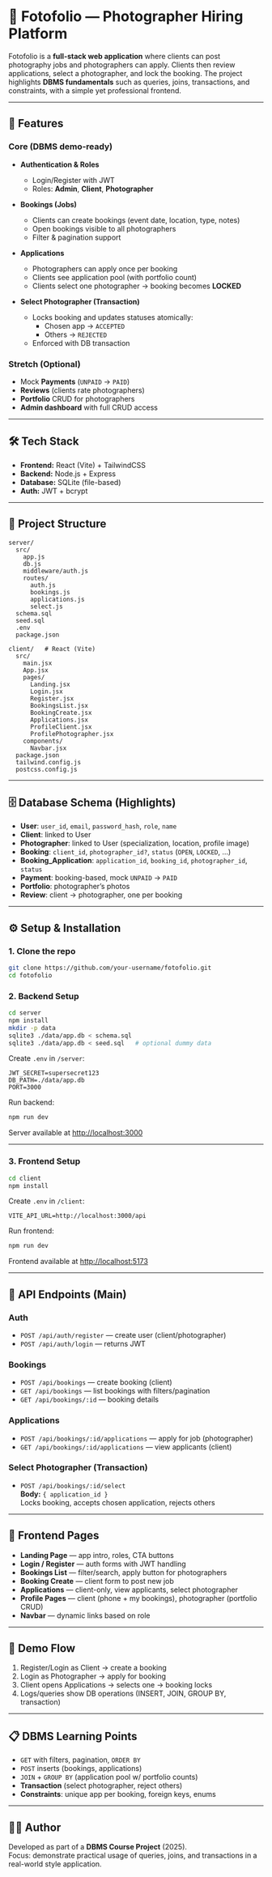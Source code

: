 # 📸 Fotofolio — Photographer Hiring Platform

Fotofolio is a **full-stack web application** where clients can post photography jobs and photographers can apply. Clients then review applications, select a photographer, and lock the booking. The project highlights **DBMS fundamentals** such as queries, joins, transactions, and constraints, with a simple yet professional frontend.

---

## 🚀 Features

### Core (DBMS demo-ready)
- **Authentication & Roles**
  - Login/Register with JWT  
  - Roles: **Admin**, **Client**, **Photographer**  

- **Bookings (Jobs)**
  - Clients can create bookings (event date, location, type, notes)  
  - Open bookings visible to all photographers  
  - Filter & pagination support  

- **Applications**
  - Photographers can apply once per booking  
  - Clients see application pool (with portfolio count)  
  - Clients select one photographer → booking becomes **LOCKED**  

- **Select Photographer (Transaction)**
  - Locks booking and updates statuses atomically:  
    - Chosen app → `ACCEPTED`  
    - Others → `REJECTED`  
  - Enforced with DB transaction  

### Stretch (Optional)
- Mock **Payments** (`UNPAID` → `PAID`)  
- **Reviews** (clients rate photographers)  
- **Portfolio** CRUD for photographers  
- **Admin dashboard** with full CRUD access  

---

## 🛠️ Tech Stack

- **Frontend:** React (Vite) + TailwindCSS  
- **Backend:** Node.js + Express  
- **Database:** SQLite (file-based)  
- **Auth:** JWT + bcrypt  

---

## 📂 Project Structure
```
server/
  src/
    app.js
    db.js
    middleware/auth.js
    routes/
      auth.js
      bookings.js
      applications.js
      select.js
  schema.sql
  seed.sql
  .env
  package.json

client/   # React (Vite)
  src/
    main.jsx
    App.jsx
    pages/
      Landing.jsx
      Login.jsx
      Register.jsx
      BookingsList.jsx
      BookingCreate.jsx
      Applications.jsx
      ProfileClient.jsx
      ProfilePhotographer.jsx
    components/
      Navbar.jsx
  package.json
  tailwind.config.js
  postcss.config.js
```

---

## 🗄️ Database Schema (Highlights)

- **User**: `user_id`, `email`, `password_hash`, `role`, `name`  
- **Client**: linked to User  
- **Photographer**: linked to User (specialization, location, profile image)  
- **Booking**: `client_id`, `photographer_id?`, `status` (`OPEN`, `LOCKED`, …)  
- **Booking_Application**: `application_id`, `booking_id`, `photographer_id`, `status`  
- **Payment**: booking-based, mock `UNPAID` → `PAID`  
- **Portfolio**: photographer’s photos  
- **Review**: client → photographer, one per booking  

---

## ⚙️ Setup & Installation

### 1. Clone the repo
```bash
git clone https://github.com/your-username/fotofolio.git
cd fotofolio
```

### 2. Backend Setup
```bash
cd server
npm install
mkdir -p data
sqlite3 ./data/app.db < schema.sql
sqlite3 ./data/app.db < seed.sql   # optional dummy data
```

Create `.env` in `/server`:
```env
JWT_SECRET=supersecret123
DB_PATH=./data/app.db
PORT=3000
```

Run backend:
```bash
npm run dev
```
Server available at [http://localhost:3000](http://localhost:3000)

---

### 3. Frontend Setup
```bash
cd client
npm install
```

Create `.env` in `/client`:
```env
VITE_API_URL=http://localhost:3000/api
```

Run frontend:
```bash
npm run dev
```
Frontend available at [http://localhost:5173](http://localhost:5173)

---

## 🔗 API Endpoints (Main)

### Auth
- `POST /api/auth/register` — create user (client/photographer)  
- `POST /api/auth/login` — returns JWT  

### Bookings
- `POST /api/bookings` — create booking (client)  
- `GET /api/bookings` — list bookings with filters/pagination  
- `GET /api/bookings/:id` — booking details  

### Applications
- `POST /api/bookings/:id/applications` — apply for job (photographer)  
- `GET /api/bookings/:id/applications` — view applicants (client)  

### Select Photographer (Transaction)
- `POST /api/bookings/:id/select`  
  **Body:** `{ application_id }`  
  Locks booking, accepts chosen application, rejects others  

---

## 🎨 Frontend Pages

- **Landing Page** — app intro, roles, CTA buttons  
- **Login / Register** — auth forms with JWT handling  
- **Bookings List** — filter/search, apply button for photographers  
- **Booking Create** — client form to post new job  
- **Applications** — client-only, view applicants, select photographer  
- **Profile Pages** — client (phone + my bookings), photographer (portfolio CRUD)  
- **Navbar** — dynamic links based on role  

---

## 🧪 Demo Flow
1. Register/Login as Client → create a booking  
2. Login as Photographer → apply for booking  
3. Client opens Applications → selects one → booking locks  
4. Logs/queries show DB operations (INSERT, JOIN, GROUP BY, transaction)  

---

## 📋 DBMS Learning Points
- `GET` with filters, pagination, `ORDER BY`  
- `POST` inserts (bookings, applications)  
- `JOIN` + `GROUP BY` (application pool w/ portfolio counts)  
- **Transaction** (select photographer, reject others)  
- **Constraints**: unique app per booking, foreign keys, enums  

---

## 👨‍💻 Author
Developed as part of a **DBMS Course Project** (2025).  
Focus: demonstrate practical usage of queries, joins, and transactions in a real-world style application.
